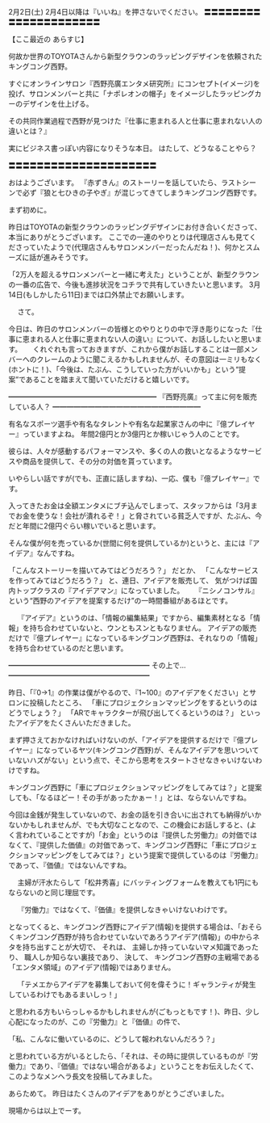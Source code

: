 2月2日(土) 2月4日以降は『いいね』を押さないでください。
〓〓〓〓〓〓〓〓〓〓〓〓〓〓〓〓〓〓〓〓〓

【ここ最近の あらすじ】

何故か世界のTOYOTAさんから新型クラウンのラッピングデザインを依頼されたキングコング西野。

すぐにオンラインサロン『西野亮廣エンタメ研究所』にコンセプト(イメージ)を投げ、サロンメンバーと共に「ナポレオンの帽子」をイメージしたラッピングカーのデザインを仕上げる。

その共同作業過程で西野が見つけた『仕事に恵まれる人と仕事に恵まれない人の違いとは？』

実にビジネス書っぽい内容になりそうな本日。
はたして、どうなることやら？

〓〓〓〓〓〓〓〓〓〓〓〓〓〓〓〓〓〓〓〓〓

おはようございます。
『赤ずきん』のストーリーを話していたら、ラストシーンで必ず『狼と七ひきの子やぎ』が混じってきてしまうキングコング西野です。

まず初めに。

昨日はTOYOTAの新型クラウンのラッピングデザインにお付き合いくださって、本当にありがとうございます。
ここでの一連のやりとりは代理店さんも見てくださっていたようで(代理店さんもサロンメンバーだったんだね！)、何かとスムーズに話が進みそうです。

「2万人を超えるサロンメンバーと一緒に考えた」ということが、新型クラウンの一番の広告で、今後も進捗状況をコチラで共有していきたいと思います。
3月14日(もしかしたら11日)までは口外禁止でお願いします。

　
さて。

今日は、昨日のサロンメンバーの皆様とのやりとりの中で浮き彫りになった『仕事に恵まれる人と仕事に恵まれない人の違い』について、お話ししたいと思います。
　
くれぐれも言っておきますが、これから僕がお話しすることは一部メンバーへのクレームのように聞こえるかもしれませんが、その意図は一ミリもなく(ホントに！)、「今後は、たぶん、こうしていった方がいいかも」という“提案”であることを踏まえて聞いていただけると嬉しいです。

━━━━━━━━━━━━━━━━━━━━━
『西野亮廣』って主に何を販売している人？
━━━━━━━━━━━━━━━━━━━━━

有名なスポーツ選手や有名なタレントや有名な起業家さんの中に『億プレイヤー』っていますよね。
年間2億円とか3億円とか稼いじゃう人のことです。

彼らは、人々が感動するパフォーマンスや、多くの人の救いとなるようなサービスや商品を提供して、その分の対価を貰っています。

いやらしい話ですが(でも、正直に話しますね)、一応、僕も『億プレイヤー』です。

入ってきたお金は全額エンタメにブチ込んでしまって、スタッフからは「3月までお金を使うな！会社が潰れるぞ！」と脅されている貧乏人ですが、たぶん、今だと年間に2億円ぐらい稼いでいると思います。

そんな僕が何を売っているか(世間に何を提供しているか)というと、主には『アイデア』なんですね。

「こんなストーリーを描いてみてはどうだろう？」
だとか、
「こんなサービスを作ってみてはどうだろう？」
と、連日、アイデアを販売して、
気がつけば国内トップクラスの『アイデアマン』になっていました。
　
『ニシノコンサル』という“西野のアイデアを提案するだけ”の一時間番組があるほとです。

　
『アイデア』というのは、「情報の編集結果」ですから、編集素材となる「情報」を持ち合わせていないと、ウンともスンともなりません。
アイデアの販売だけで『億プレイヤー』になっているキングコング西野は、それなりの「情報」を持ち合わせているのだと思います。

━━━━━━━━━━━━━━━━━━━━
その上で…
━━━━━━━━━━━━━━━━━━━━

昨日、「『0→1』の作業は僕がやるので、『1~100』のアイデアをください」とサロンに投稿したところ、
「車にプロジェクションマッピングをするというのはどうでしょう？」
「ARでキャラクターが飛び出してくるというのは？」
といったアイデアをたくさんいただきました。

まず押さえておかなければいけないのが、「アイデアを提供するだけで『億プレイヤー』になっているヤツ(キングコング西野)が、そんなアイデアを思いついていないハズがない」という点で、そこから思考をスタートさせなきゃいけないわけですね。

キングコング西野に「車にプロジェクションマッピングをしてみては？」と提案しても、「なるほどー！その手があったかぁー！」とは、ならないんですね。


今回は金銭が発生していないので、お金の話を引き合いに出されても納得がいかないかもしれませんが、でも大切なことなので、この機会にお話しすると、(よく言われていることですが)「お金」というのは『提供した労働力』の対価ではなくて、『提供した価値』の対価であって、キングコング西野に「車にプロジェクションマッピングをしてみては？」という提案で提供しているのは『労働力』であって、『価値』ではないんですね。

　
主婦が汗水たらして「松井秀喜」にバッティングフォームを教えても1円にもならないのと同じ理屈です。

　
『労働力』ではなくて、『価値』を提供しなきゃいけないわけです。

となってくると、キングコング西野にアイデア(情報)を提供する場合は、「おそらくキングコング西野が持ち合わせていないであろうアイデア(情報)」の中からネタを持ち出すことが大切で、
それは、
主婦しか持っていないマメ知識であったり、
職人しか知らない裏技であり、
決して、
キングコング西野の主戦場である「エンタメ領域」のアイデア(情報)ではありません。

　
「テメエからアイデアを募集しておいて何を偉そうに！ギャランティが発生しているわけでもあるまいしっ！」

と思われる方もいらっしゃるかもしれませんが(ごもっともです！)、昨日、少し心配になったのが、この『労働力』と『価値』の件で、

「私、こんなに働いているのに、どうして報われないんだろう？」

と思われている方がいるとしたら、「それは、その時に提供しているものが『労働力』であり、『価値』ではない場合があるよ」ということをお伝えしたくて、このようなメンヘラ長文を投稿してみました。

あらためて。
昨日はたくさんのアイデアをありがとうございました。

現場からは以上でーす。
